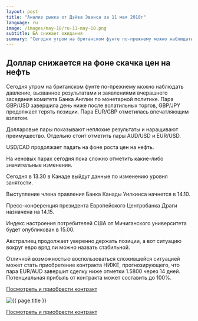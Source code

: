 ```yaml
---
layout: post
title: "Анализ рынка от Дэйва Эванса за 11 мая 2018г"
language: ru
image: /images/may-18/ru-11-may-18.png
subtitle: БА снижает ожидания
summary: "Сегодня утром на британском фунте по-прежнему можно наблюдать давление, вызванное результатами и заявлениями вчерашнего заседания комитета Банка Англии по монетарной политике. Пара GBP/USD завершила день ниже после волатильных торгов, GBP/JPY продолжает терять позиции. Пара EUR/GBP отметилась впечатляющим взлетом"
---
```

##  Доллар снижается на фоне скачка цен на нефть

Сегодня утром на британском фунте по-прежнему можно наблюдать давление, вызванное результатами и заявлениями вчерашнего заседания комитета Банка Англии по монетарной политике. Пара GBP/USD завершила день ниже после волатильных торгов, GBP/JPY продолжает терять позиции. Пара EUR/GBP отметилась впечатляющим взлетом.

Долларовые пары показывают неплохие результаты и наращивают преимущество. Отдельно стоит отметить пары AUD/USD и EUR/USD.

USD/CAD продолжает падать на фоне роста цен на нефть.

На иеновых парах сегодня пока сложно отметить какие-либо значительные изменения.
 
 
Сегодня в 13.30 в Канаде выйдут данные по изменению уровня занятости.

Выступление члена правления Банка Канады Уилкинса начнется в 14.10.

Пресс-конференция президента Европейского Центробанка Драги назначена на 14.15.

Индекс настроения потребителей США от Мичиганского университета будет опубликован в 15.00.
 
 
Австралиец продолжает уверенно держать позиции, а вот ситуацию вокруг евро вряд ли можно назвать стабильной.

Отличной возможностью воспользоваться сложившейся ситуацией может стать приобретение контракта НИЖЕ, прогнозирующего, что пара EUR/AUD завершит сделку ниже отметки 1.5800 через 14 дней. Потенциальная прибыль от контракта может составить до 100%.

<a href="http://record.binary.com/_bivVDfg8lHux76XffYA0JmNd7ZgqdRLk/1/market=forex&underlying=frxEURAUD&formname=higherlower&duration_amount=14&duration_units=d&amount=10&amount_type=payout&expiry_type=duration&barrier=1.5800" target="_blank">Посмотреть и приобрести контракт</a>

<img src="{{ site.url }}/images/may-18/ru-11-may-18.png" alt="{{ page.title }}"  title="{{ page.title }}">

<a href="%LINK%%?https://www.binary.com/d/trade.cgi?market=forex&underlying=frxEURAUD&formname=higherlower&duration_amount=14&duration_units=d&amount=10&amount_type=payout&expiry_type=duration&barrier=1.5800" target="_blank">Посмотреть и приобрести контракт</a>
